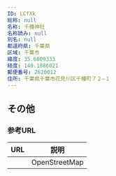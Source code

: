 ```yaml
---
ID: LCfXk
総称: null
名称: 千種神社
名称読み: null
別名: null
都道府県: 千葉県
区域: 千葉市
緯度: 35.6809333
経度: 140.1086021
郵便番号: 2620012
住所: 千葉県千葉市花見川区千種町７２−１
---
```


## その他

### 参考URL

| URL | 説明          |
| --- | ------------- |
|     | OpenStreetMap |
